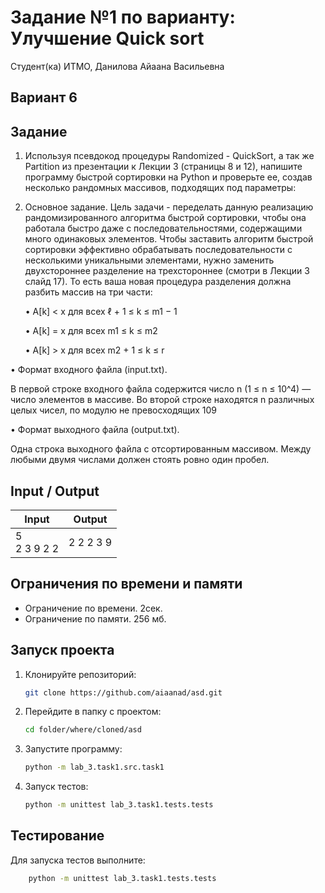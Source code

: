 # Задание №1 по варианту:  Улучшение Quick sort
Студент(ка) ИТМО, Данилова Айаана Васильевна

## Вариант 6

## Задание 
1. Используя псевдокод процедуры Randomized - QuickSort, а так же Partition
из презентации к Лекции 3 (страницы 8 и 12), напишите программу быстрой
сортировки на Python и проверьте ее, создав несколько рандомных массивов,
подходящих под параметры:

2. Основное задание. 
Цель задачи - переделать данную реализацию рандомизированного алгоритма быстрой сортировки, чтобы она работала быстро
даже с последовательностями, содержащими много одинаковых элементов.
Чтобы заставить алгоритм быстрой сортировки эффективно обрабатывать
последовательности с несколькими уникальными элементами, нужно заменить двухстороннее разделение на трехстороннее (смотри в Лекции 3 слайд
17). То есть ваша новая процедура разделения должна разбить массив на три
части:

   • A[k] < x для всех ℓ + 1 ≤ k ≤ m1 − 1
   
   • A[k] = x для всех m1 ≤ k ≤ m2
   
   • A[k] > x для всех m2 + 1 ≤ k ≤ r


• Формат входного файла (input.txt). 

В первой строке входного файла
содержится число n (1 ≤ n ≤ 10^4) — число элементов в массиве.
Во второй строке находятся n различных целых чисел, по модулю не
превосходящих 109

• Формат выходного файла (output.txt).

Одна строка выходного файла с отсортированным массивом. Между любыми двумя числами должен
стоять ровно один пробел.
## Input / Output 

| Input            | Output    |
|------------------|-----------|
| 5 <br/>2 3 9 2 2 | 2 2 2 3 9 |

## Ограничения по времени и памяти

- Ограничение по времени. 2сек.
- Ограничение по памяти. 256 мб.


## Запуск проекта
1. Клонируйте репозиторий:
   ```bash
   git clone https://github.com/aiaanad/asd.git
   ```
2. Перейдите в папку с проектом:
   ```bash
   cd folder/where/cloned/asd
   ```
3. Запустите программу:
   ```bash
   python -m lab_3.task1.src.task1
   ```

4. Запуск тестов:
   ```bash
   python -m unittest lab_3.task1.tests.tests
   ```


## Тестирование
Для запуска тестов выполните:
```bash
    python -m unittest lab_3.task1.tests.tests
```
